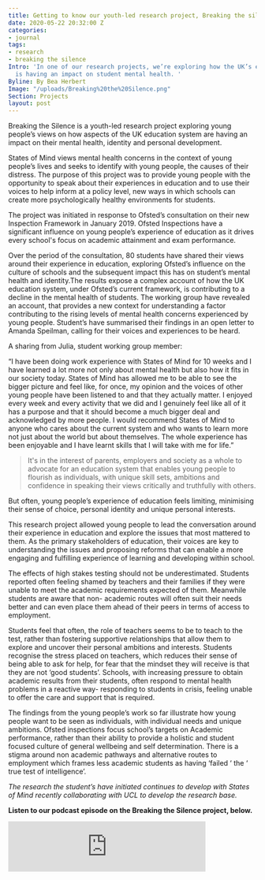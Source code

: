 ```yaml
---
title: Getting to know our youth-led research project, Breaking the silence
date: 2020-05-22 20:32:00 Z
categories:
- journal
tags:
- research
- breaking the silence
Intro: 'In one of our research projects, we’re exploring how the UK’s education system
  is having an impact on student mental health. '
Byline: By Bea Herbert
Image: "/uploads/Breaking%20the%20Silence.png"
Section: Projects
layout: post
---
```


Breaking the Silence is a youth-led research project exploring young people’s views on how aspects of the UK education system are having an impact on their mental health, identity and personal development. 

States of Mind views mental health concerns in the context of young people’s lives and seeks to identify with young people, the causes of their distress. The purpose of this project was to provide young people with the opportunity to speak about their experiences in education and to use their voices to help inform at a policy level, new ways in which schools can create more psychologically healthy environments for students.

The project was initiated in response to Ofsted’s consultation on their new Inspection Framework in January 2019. Ofsted Inspections have a significant influence on young people’s experience of education as it drives every school's focus on academic attainment and exam performance.

Over the period of the consultation, 80 students have shared their views around their experience in education, exploring Ofsted’s influence on the culture of schools and the subsequent impact this has on student’s mental health and identity.The results expose a complex account of how the UK education system, under Ofsted’s current framework, is contributing to a decline in the mental health of students.  The working group have revealed an account, that provides a new context for understanding a factor contributing to the rising levels of mental health concerns experienced by young people. Student’s have summarised their findings in an open letter to Amanda Speilman, calling for their voices and experiences to be heard.

A sharing from Julia, student working group member:

“I have been doing work experience with States of Mind for 10 weeks and I have learned a lot more not only about mental health but also how it fits in our society today.  States of Mind has allowed me to be able to see the bigger picture and feel like, for once, my opinion and the voices of other young people have been listened to and that they actually matter. I enjoyed every week and every activity that we did and I genuinely feel like all of it has a purpose and that it should become a much bigger deal and acknowledged by more people. I would recommend States of Mind to anyone who cares about the current system and who wants to learn more not just about the world but about themselves. The whole experience has been enjoyable and I have learnt skills that I will take with me for life.”


> It's in the interest of parents, employers and society as a whole to advocate for an education system that enables young people to flourish as individuals, with unique skill sets, ambitions and confidence in speaking their views critically and truthfully with others. 

But often, young people’s experience of education feels limiting, minimising their sense of choice, personal identity and unique personal interests. 

This research project allowed young people to lead the conversation around their experience in education and explore the issues that most mattered to them. As the primary stakeholders of education, their voices are key to understanding the issues and proposing reforms that can enable a more engaging and fulfilling experience of learning and developing within school. 

The effects of high stakes testing should not be underestimated. Students reported often feeling shamed by teachers and their families if they were unable to meet the academic requirements expected of them.  Meanwhile students are aware that non- academic routes will often suit their needs better and can even place them ahead of their peers in terms of access to employment. 

Students feel that often, the role of teachers seems to be to teach to the test, rather than fostering supportive relationships that allow them to explore and uncover their personal ambitions and interests. Students recognise the stress placed on teachers,  which reduces their sense of being able to ask for help, for fear that the mindset they will receive is that they are not ‘good students’. Schools, with increasing pressure to obtain academic results from their students, often respond to mental health problems in a reactive way- responding to students in crisis, feeling unable to offer the care and support that is required.
 
The findings from the young people’s work so far illustrate how young people want to be seen as individuals, with individual needs and unique ambitions. Ofsted inspections focus school’s targets on Academic performance, rather than their ability to provide a holistic and student focused culture of general wellbeing and self determination. There is a stigma around non academic pathways and alternative routes to employment which frames less academic students as having ‘failed ‘ the ‘ true test of intelligence’.  

*The research the student’s have initiated continues to develop with States of Mind recently collaborating with UCL to develop the research base.*


**Listen to our podcast episode on the Breaking the Silence project, below.**


<iframe src="https://anchor.fm/bea-herbert/embed/episodes/Breaking-The-Silence--Young-peoples-views-on-Education-and-Identity-eeb7ej" height="102px" width="400px" frameborder="0" scrolling="no"></iframe> 